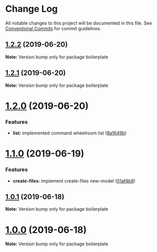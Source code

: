 # Change Log

All notable changes to this project will be documented in this file.
See [Conventional Commits](https://conventionalcommits.org) for commit guidelines.

## [1.2.2](https://github.com/jaccomeijer/wheelroom/compare/boilerplate@1.2.1...boilerplate@1.2.2) (2019-06-20)

**Note:** Version bump only for package boilerplate





## [1.2.1](https://github.com/jaccomeijer/wheelroom/compare/boilerplate@1.2.0...boilerplate@1.2.1) (2019-06-20)

**Note:** Version bump only for package boilerplate





# [1.2.0](https://github.com/jaccomeijer/wheelroom/compare/boilerplate@1.1.0...boilerplate@1.2.0) (2019-06-20)


### Features

* **list:** implemented command wheelroom list ([8a1649b](https://github.com/jaccomeijer/wheelroom/commit/8a1649b))





# [1.1.0](https://github.com/jaccomeijer/wheelroom/compare/boilerplate@1.0.1...boilerplate@1.1.0) (2019-06-19)


### Features

* **create-files:** implement create-files new-model ([01af4b9](https://github.com/jaccomeijer/wheelroom/commit/01af4b9))





## [1.0.1](https://github.com/jaccomeijer/wheelroom/compare/boilerplate@1.0.0...boilerplate@1.0.1) (2019-06-18)

**Note:** Version bump only for package boilerplate





# [1.0.0](https://github.com/jaccomeijer/wheelroom/compare/boilerplate@0.2.3...boilerplate@1.0.0) (2019-06-18)

**Note:** Version bump only for package boilerplate
